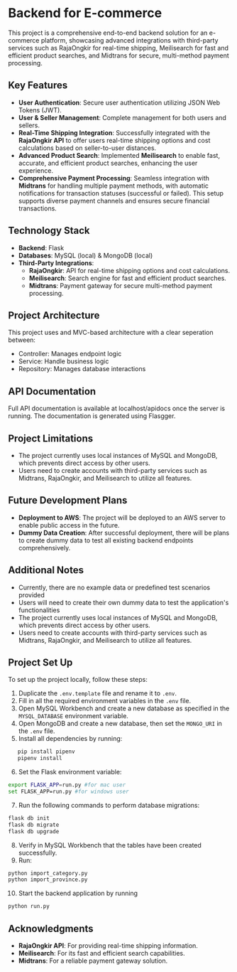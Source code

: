 # Backend for E-commerce

This project is a comprehensive end-to-end backend solution for an e-commerce platform, showcasing advanced integrations with third-party services such as RajaOngkir for real-time shipping, Meilisearch for fast and efficient product searches, and Midtrans for secure, multi-method payment processing.

## Key Features

-   **User Authentication**: Secure user authentication utilizing JSON Web Tokens (JWT).
-   **User & Seller Management**: Complete management for both users and sellers.
-   **Real-Time Shipping Integration**: Successfully integrated with the **RajaOngkir API** to offer users real-time shipping options and cost calculations based on seller-to-user distances.
-   **Advanced Product Search**: Implemented **Meilisearch** to enable fast, accurate, and efficient product searches, enhancing the user experience.
-   **Comprehensive Payment Processing**: Seamless integration with **Midtrans** for handling multiple payment methods, with automatic notifications for transaction statuses (successful or failed). This setup supports diverse payment channels and ensures secure financial transactions.

## Technology Stack

-   **Backend**: Flask
-   **Databases**: MySQL (local) & MongoDB (local)
-   **Third-Party Integrations**:
    -   **RajaOngkir**: API for real-time shipping options and cost calculations.
    -   **Meilisearch**: Search engine for fast and efficient product searches.
    -   **Midtrans**: Payment gateway for secure multi-method payment processing.

## Project Architecture

This project uses and MVC-based architecture with a clear seperation between:

-   Controller: Manages endpoint logic
-   Service: Handle business logic
-   Repository: Manages database interactions

## API Documentation

Full API documentation is available at localhost/apidocs once the server is running. The documentation is generated using Flasgger.

## Project Limitations

-   The project currently uses local instances of MySQL and MongoDB, which prevents direct access by other users.
-   Users need to create accounts with third-party services such as Midtrans, RajaOngkir, and Meilisearch to utilize all features.

## Future Development Plans

-   **Deployment to AWS**: The project will be deployed to an AWS server to enable public access in the future.
-   **Dummy Data Creation**: After successful deployment, there will be plans to create dummy data to test all existing backend endpoints comprehensively.

## Additional Notes

-   Currently, there are no example data or predefined test scenarios provided
-   Users will need to create their own dummy data to test the application's functionalities
-   The project currently uses local instances of MySQL and MongoDB, which prevents direct access by other users.
-   Users need to create accounts with third-party services such as Midtrans, RajaOngkir, and Meilisearch to utilize all features.

## Project Set Up

To set up the project locally, follow these steps:

1. Duplicate the `.env.template` file and rename it to `.env`.
2. Fill in all the required environment variables in the `.env` file.
3. Open MySQL Workbench and create a new database as specified in the `MYSQL_DATABASE` environment variable.
4. Open MongoDB and create a new database, then set the `MONGO_URI` in the `.env` file.
5. Install all dependencies by running:

```bash
   pip install pipenv
   pipenv install
```

6. Set the Flask environment variable:

```bash
export FLASK_APP=run.py #for mac user
set FLASK_APP=run.py #for windows user
```

7. Run the following commands to perform database migrations:

```bash
flask db init
flask db migrate
flask db upgrade
```

8. Verify in MySQL Workbench that the tables have been created successfully.
9. Run:

```bash
python import_category.py
python import_province.py
```

10. Start the backend application by running

```bash
python run.py
```

## Acknowledgments

-   **RajaOngkir API**: For providing real-time shipping information.
-   **Meilisearch**: For its fast and efficient search capabilities.
-   **Midtrans**: For a reliable payment gateway solution.
